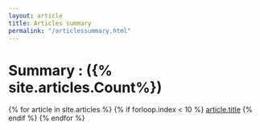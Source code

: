 ```yaml
---
layout: article
title: Articles summary
permalink: "/articlessummary.html"
---
```

# Summary : ({% site.articles.Count%})
{% for article in site.articles %}
	{% if forloop.index < 10 %}
		<a href="http://www.google.com">article.title</a>
	{% endif %}
{% endfor %}
